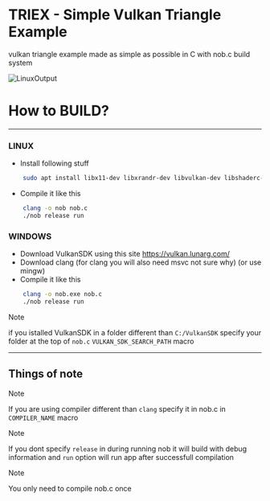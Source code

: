 # TRIEX - Simple Vulkan Triangle Example
vulkan triangle example made as simple as possible in C with nob.c build system

![LinuxOutput](https://github.com/user-attachments/assets/1f4b5a01-9e6b-40b1-9130-f5a24463c6ba)


# How to BUILD?

--------------

### LINUX

- Install following stuff
```sh
    sudo apt install libx11-dev libxrandr-dev libvulkan-dev libshaderc-dev vulkan-validationlayers vulkan-tools
```
- Compile it like this
```sh
    clang -o nob nob.c
    ./nob release run
```

### WINDOWS

- Download VulkanSDK using this site https://vulkan.lunarg.com/
- Download clang (for clang you will also need msvc not sure why) (or use mingw)
- Compile it like this
```sh
    clang -o nob.exe nob.c
    ./nob release run
```
> [!NOTE] 
> if you istalled VulkanSDK in a folder different than `C:/VulkanSDK` specify your folder at the top of `nob.c` `VULKAN_SDK_SEARCH_PATH` macro

--------------

## Things of note

> [!NOTE]
> If you are using compiler different than `clang` specify it in nob.c in `COMPILER_NAME` macro

> [!NOTE] 
> If you dont specify `release` in during running nob it will build with debug information and `run` option will run app after successfull compilation

> [!NOTE]
> You only need to compile nob.c once
